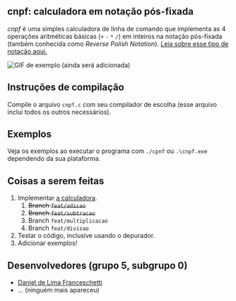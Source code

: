 ## cnpf: calculadora em notação pós-fixada

_cnpf_ é uma simples calculadora de linha de comando que implementa as 4 operações aritméticas básicas (`+` `-` `*` `/`) em inteiros na notação pós-fixada (também conhecida como _Reverse Polish Notation_). [Leia sobre esse tipo de notação aqui.](https://pt.wikipedia.org/wiki/Nota%C3%A7%C3%A3o_polonesa_inversa)

![GIF de exemplo (ainda será adicionada)]()

## Instruções de compilação

Compile o arquivo `cnpf.c` com seu compilador de escolha (esse arquivo inclui todos os outros necessários).

## Exemplos

Veja os exemplos ao executar o programa com `./cpnf` ou `.\cnpf.exe` dependendo da sua plataforma.

## Coisas a serem feitas

1. Implementar [a calculadora](calc.c).
    1. ~~Branch `feat/adicao`~~
    2. ~~Branch `feat/subtracao`~~
    3. Branch `feat/multiplicacao`
    4. Branch `feat/divisao`
2. Testar o código, inclusive usando o depurador.
3. Adicionar exemplos!

## Desenvolvedores (grupo 5, subgrupo 0)

- [Daniel de Lima Franceschetti](https://github.com/danielsource)
- ... (ninguém mais apareceu)